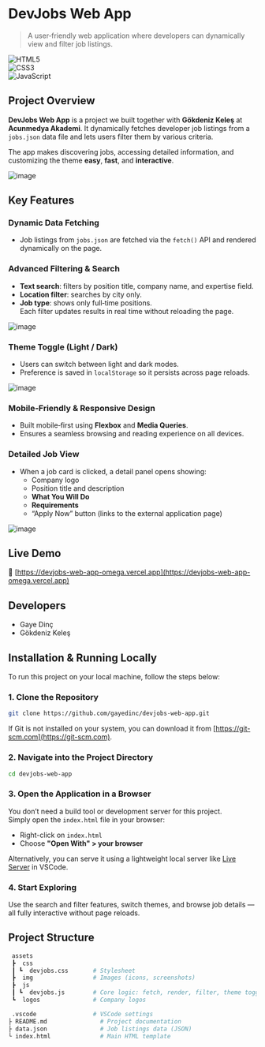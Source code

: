 # DevJobs Web App

> A user‑friendly web application where developers can dynamically view and filter job listings.

![HTML5](https://img.shields.io/badge/HTML5-E34F26?style=for-the-badge&logo=html5)  
![CSS3](https://img.shields.io/badge/CSS3-1572B6?style=for-the-badge&logo=css3)  
![JavaScript](https://img.shields.io/badge/JavaScript-F7DF1E?style=for-the-badge&logo=javascript)

## Project Overview

**DevJobs Web App** is a project we built together with **Gökdeniz Keleş** at **Acunmedya Akademi**. It dynamically fetches developer job listings from a `jobs.json` data file and lets users filter them by various criteria.

The app makes discovering jobs, accessing detailed information, and customizing the theme **easy**, **fast**, and **interactive**.

![image](https://github.com/user-attachments/assets/f3e1335b-271e-4b91-ab00-951226d88d4a)

## Key Features

### Dynamic Data Fetching  
- Job listings from `jobs.json` are fetched via the `fetch()` API and rendered dynamically on the page.  

### Advanced Filtering & Search  
- **Text search**: filters by position title, company name, and expertise field.  
- **Location filter**: searches by city only.  
- **Job type**: shows only full‑time positions.  
Each filter updates results in real time without reloading the page.  

![image](https://github.com/user-attachments/assets/c354b268-30b7-443b-b683-78ee17fc8cef)

### Theme Toggle (Light / Dark)  
- Users can switch between light and dark modes.  
- Preference is saved in `localStorage` so it persists across page reloads.

![image](https://github.com/user-attachments/assets/8912b651-1687-405e-bca1-83a2f2ea2ee1)

### Mobile‑Friendly & Responsive Design  
- Built mobile‑first using **Flexbox** and **Media Queries**.  
- Ensures a seamless browsing and reading experience on all devices.

### Detailed Job View  
- When a job card is clicked, a detail panel opens showing:  
  - Company logo  
  - Position title and description  
  - **What You Will Do**  
  - **Requirements**  
  - “Apply Now” button (links to the external application page)  

![image](https://github.com/user-attachments/assets/ab37b3d8-dd19-4680-af09-13b9d27c1b78)

## Live Demo

🔗 [https://devjobs-web-app-omega.vercel.app](https://devjobs-web-app-omega.vercel.app)

## Developers
- Gaye Dinç
- Gökdeniz Keleş

## Installation & Running Locally

To run this project on your local machine, follow the steps below:

### 1. Clone the Repository

```bash
git clone https://github.com/gayedinc/devjobs-web-app.git
```

If Git is not installed on your system, you can download it from [https://git-scm.com](https://git-scm.com).

### 2. Navigate into the Project Directory

```bash
cd devjobs-web-app
```

### 3. Open the Application in a Browser

You don’t need a build tool or development server for this project.  
Simply open the `index.html` file in your browser:

- Right-click on `index.html`
- Choose **"Open With" > your browser**

Alternatively, you can serve it using a lightweight local server like [Live Server](https://marketplace.visualstudio.com/items?itemName=ritwickdey.LiveServer) in VSCode.

### 4. Start Exploring

Use the search and filter features, switch themes, and browse job details — all fully interactive without page reloads.

## Project Structure

```bash
 assets
 ┣  css
 ┃ ┗  devjobs.css       # Stylesheet
 ┣  img                 # Images (icons, screenshots)
 ┣  js
 ┃ ┗  devjobs.js        # Core logic: fetch, render, filter, theme toggle
 ┗  logos               # Company logos

 .vscode                # VSCode settings
├ README.md               # Project documentation
├ data.json               # Job listings data (JSON)
└ index.html              # Main HTML template
